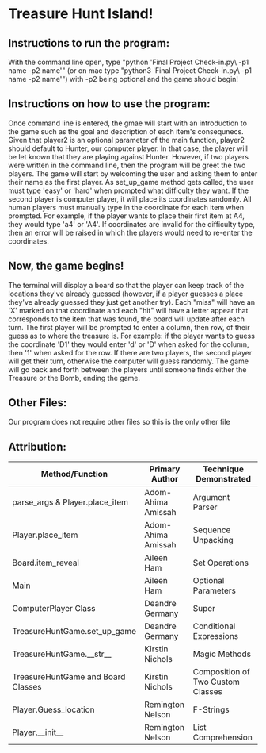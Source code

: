 # Treasure Hunt Island!

## Instructions to run the program:

With the command line open, type "python \'Final Project Check-in.py\ -p1 name -p2 name'"
(or on mac type "python3 \'Final Project Check-in.py\ -p1 name -p2 name'") with -p2 being optional and the game should begin!

## Instructions on how to use the program:

Once command line is entered, the gmae will start with an introduction to the game such as the goal and description of each item's consequnecs. Given that player2 is an optional parameter of the main function, player2 should default to Hunter, our computer player. In that case, the player will be let known that they are playing against Hunter. However, if two players were written in the command line, then the program will be greet the two players. The game will start by welcoming the user and asking them to enter their name as the first player. As set_up_game method gets called, the user must type 'easy' or 'hard' when prompted what difficulty they want. If the second player is computer player, it will place its coordinates randomly. All human players must manually type in the coordinate for each item when prompted. For example, if the player wants to place their first item at A4, they would type 'a4' or 'A4'. If coordinates are invalid for the difficulty type, then an error will be raised in which the players would need to re-enter the coordinates.


## Now, the game begins! 

The terminal will display a board so that the player can keep track of the locations they've already guessed (however, if a player guesses a place they've already guessed they just get another try). Each "miss" will have an 'X' marked on that coordinate and each "hit" will have a letter appear that corresponds to the item that was found, the board will update after each turn. The first player will be prompted to enter a column, then row, of their guess as to where the treasure is. For example: if the player wants to guess the coordinate 'D1' they would enter 'd' or 'D' when asked for the column, then '1' when asked for the row. If there are two players, the second player will get their turn, otherwise the computer will guess randomly. The game will go back and forth between the players until someone finds either the Treasure or the Bomb, ending the game.

## Other Files:

Our program does not require other files so this is the only other file
    
## Attribution: 

| Method/Function | Primary Author | Technique Demonstrated |
| --- | --- | --- |
| parse_args & Player.place_item | Adom-Ahima Amissah | Argument Parser |
| Player.place_item | Adom-Ahima Amissah | Sequence Unpacking |
| Board.item_reveal | Aileen Ham | Set Operations |
| Main | Aileen Ham | Optional Parameters |
| ComputerPlayer Class | Deandre Germany | Super |
| TreasureHuntGame.set_up_game | Deandre Germany | Conditional Expressions |
| TreasureHuntGame.\_\_str\_\_ | Kirstin Nichols | Magic Methods |
| TreasureHuntGame and Board Classes | Kirstin Nichols | Composition of Two Custom Classes |
| Player.Guess_location | Remington Nelson | F-Strings |
| Player.\_\_init\_\_ | Remington Nelson | List Comprehension |
